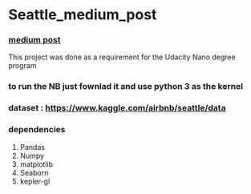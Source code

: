 # Seattle_medium_post
### [medium post](https://medium.com/@uniyalrishabh/airbnb-foot-print-in-seattle-a-case-study-9806d8d6f381)
This project was done as a requirement for the Udacity Nano degree program

### to run the NB just fownlad it and use python 3 as the kernel

### dataset : https://www.kaggle.com/airbnb/seattle/data

### dependencies
1. Pandas
2. Numpy
3. matplotlib
4. Seaborn
5. kepler-gl

